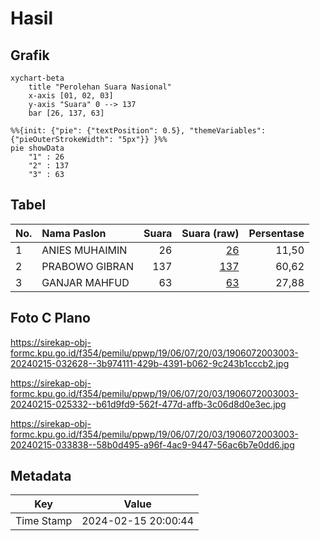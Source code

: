 # Hasil

## Grafik

```mermaid
xychart-beta
    title "Perolehan Suara Nasional"
    x-axis [01, 02, 03]
    y-axis "Suara" 0 --> 137
    bar [26, 137, 63]
```

```mermaid
%%{init: {"pie": {"textPosition": 0.5}, "themeVariables": {"pieOuterStrokeWidth": "5px"}} }%%
pie showData
    "1" : 26
    "2" : 137
    "3" : 63
```

## Tabel

| No. | Nama Paslon    | Suara | Suara (raw) | Persentase |
|:--- |:-------------- | -----:| -----------:| ----------:|
| 1   | ANIES MUHAIMIN | 26    | [26][p-1]   | 11,50      |
| 2   | PRABOWO GIBRAN | 137   | [137][p-2]  | 60,62      |
| 3   | GANJAR MAHFUD  | 63    | [63][p-3]   | 27,88      |


[p-1]: https://github.com/gigit-pemilu/pemilu-2024/blob/main/pilpres/hitung-suara/sub/19-kepulauan-bangka-belitung/sub/06-belitung-timur/sub/07-simpang-pesak/sub/2003-tanjung-kelumpang/sub/003-tps/sub/paslon-1.txt
[p-2]: https://github.com/gigit-pemilu/pemilu-2024/blob/main/pilpres/hitung-suara/sub/19-kepulauan-bangka-belitung/sub/06-belitung-timur/sub/07-simpang-pesak/sub/2003-tanjung-kelumpang/sub/003-tps/sub/paslon-2.txt
[p-3]: https://github.com/gigit-pemilu/pemilu-2024/blob/main/pilpres/hitung-suara/sub/19-kepulauan-bangka-belitung/sub/06-belitung-timur/sub/07-simpang-pesak/sub/2003-tanjung-kelumpang/sub/003-tps/sub/paslon-3.txt

## Foto C Plano

https://sirekap-obj-formc.kpu.go.id/f354/pemilu/ppwp/19/06/07/20/03/1906072003003-20240215-032628--3b974111-429b-4391-b062-9c243b1cccb2.jpg

https://sirekap-obj-formc.kpu.go.id/f354/pemilu/ppwp/19/06/07/20/03/1906072003003-20240215-025332--b61d9fd9-562f-477d-affb-3c06d8d0e3ec.jpg

https://sirekap-obj-formc.kpu.go.id/f354/pemilu/ppwp/19/06/07/20/03/1906072003003-20240215-033838--58b0d495-a96f-4ac9-9447-56ac6b7e0dd6.jpg


## Metadata

| Key        | Value               |
| ---------- | ------------------- |
| Time Stamp | 2024-02-15 20:00:44 |



